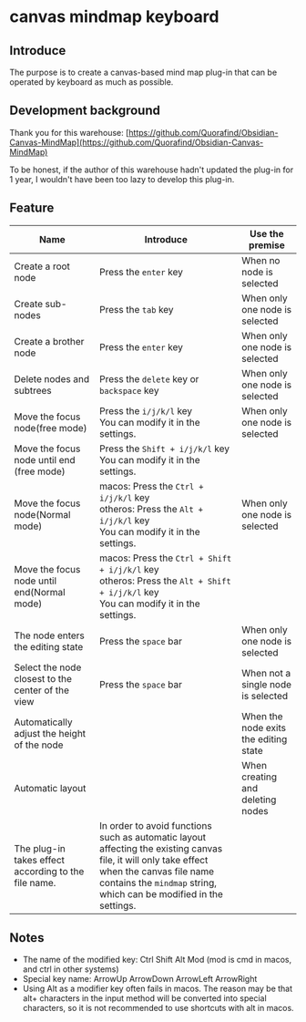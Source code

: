 # canvas mindmap keyboard
## Introduce
The purpose is to create a canvas-based mind map plug-in that can be operated by keyboard as much as possible.
## Development background
Thank you for this warehouse: [https://github.com/Quorafind/Obsidian-Canvas-MindMap](https://github.com/Quorafind/Obsidian-Canvas-MindMap)

To be honest, if the author of this warehouse hadn't updated the plug-in for 1 year, I wouldn't have been too lazy to develop this plug-in.

## Feature
| Name                                                 | Introduce                                                    | Use the premise                       |
| ---------------------------------------------------- | ------------------------------------------------------------ | ------------------------------------- |
| Create a root node                                   | Press the `enter` key                                        | When no node is selected              |
| Create sub-nodes                                     | Press the `tab` key                                          | When only one node is selected        |
| Create a brother node                                | Press the `enter` key                                        | When only one node is selected        |
| Delete nodes and subtrees                            | Press the `delete` key or `backspace` key                    | When only one node is selected        |
| Move the focus node(free mode)                       | Press the `i/j/k/l` key<br />You can modify it in the settings. | When only one node is selected        |
| Move the focus node until end (free mode)            | Press the `Shift + i/j/k/l` key<br />You can modify it in the settings. |                                       |
| Move the focus node(Normal mode)                     | macos: Press the `Ctrl + i/j/k/l` key<br />otheros: Press the `Alt + i/j/k/l` key<br />You can modify it in the settings. | When only one node is selected        |
| Move the focus node until end(Normal mode)           | macos: Press the `Ctrl + Shift + i/j/k/l` key<br />otheros: Press the `Alt + Shift + i/j/k/l` key<br />You can modify it in the settings. |                                       |
| The node enters the editing state                    | Press the `space` bar                                        | When only one node is selected        |
| Select the node closest to the center of the view    | Press the `space` bar                                        | When not a single node is selected    |
| Automatically adjust the height of the node          |                                                              | When the node exits the editing state |
| Automatic layout                                     |                                                              | When creating and deleting nodes      |
| The plug-in takes effect according to the file name. | In order to avoid functions such as automatic layout affecting the existing canvas file, it will only take effect when the canvas file name contains the `mindmap` string, which can be modified in the settings. |                                       |

## Notes

- The name of the modified key: Ctrl Shift Alt Mod (mod is cmd in macos, and ctrl in other systems)
- Special key name: ArrowUp ArrowDown ArrowLeft ArrowRight
- Using Alt as a modifier key often fails in macos. The reason may be that alt+ characters in the input method will be converted into special characters, so it is not recommended to use shortcuts with alt in macos.
